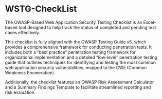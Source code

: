 # WSTG-CheckList
The OWASP-Based Web Application Security Testing Checklist is an Excel-based tool designed to help track the status of completed and pending test cases effectively.

This checklist is fully aligned with the OWASP Testing Guide v5, which provides a comprehensive framework for conducting penetration tests. It includes both a “best practice” penetration testing framework for organizational implementation and a detailed “low-level” penetration testing guide that outlines techniques for identifying and testing the most common web application security vulnerabilities, mapped to the CWE (Common Weakness Enumeration).

Additionally, the checklist features an OWASP Risk Assessment Calculator and a Summary Findings Template to facilitate streamlined reporting and risk evaluation.
